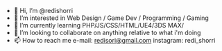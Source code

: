 - 👋 Hi, I’m @redishorri
- 👀 I’m interested in Web Design / Game Dev / Programming / Gaming
- 🌱 I’m currently learning PHP/JS/CSS/HTML/UE4/3DS MAX/
- 💞️ I’m looking to collaborate on anything relative to what i'm doing
- 📫 How to reach me e-mail: redisori@gmail.com
                     instagram: redi_shorri
